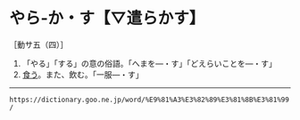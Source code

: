 # やら‐か・す【▽遣らかす】

［動サ五（四）］

1. 「やる」「する」の意の俗語。「へまを―・す」「どえらいことを―・す」
2. [食う](食う)。また、飲む。「一服―・す」

---
`https://dictionary.goo.ne.jp/word/%E9%81%A3%E3%82%89%E3%81%8B%E3%81%99/`